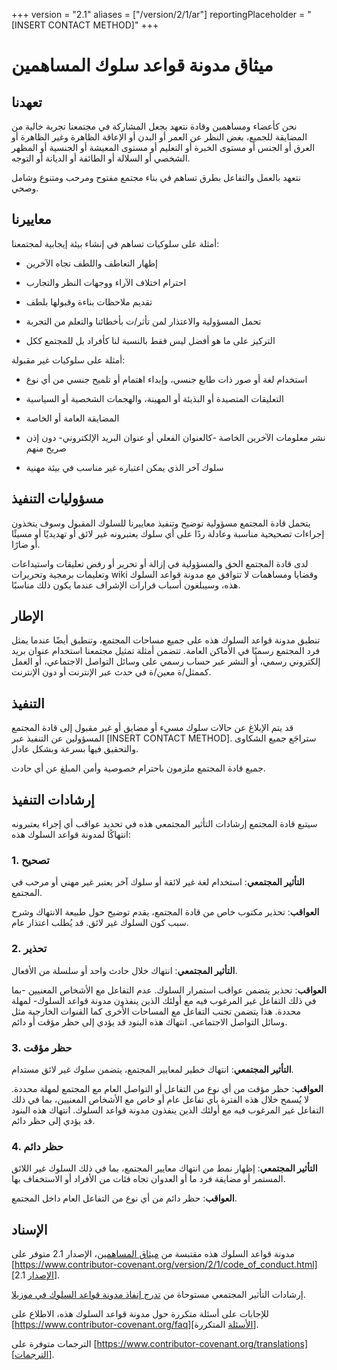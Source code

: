 +++
version = "2.1"
aliases = ["/version/2/1/ar"]
reportingPlaceholder = "[INSERT CONTACT METHOD]"
+++

# ميثاق مدونة قواعد سلوك المساهمين

## تعهدنا

نحن كأعضاء ومساهمين وقادة نتعهد بجعل المشاركة في مجتمعنا تجربة خالية من المضايقة للجميع، بغض النظر عن العمر أو البدن أو الإعاقة الظاهرة وغير الظاهرة أو العرق أو الجنس أو مستوى الخبرة أو التعليم أو مستوى المعيشة أو الجنسية أو المظهر الشخصي أو السلالة أو الطائفة أو الديانة أو التوجه.

نتعهد بالعمل والتفاعل بطرق تساهم في بناء مجتمع مفتوح ومرحب ومتنوع وشامل وصحي.

## معاييرنا

أمثلة على سلوكيات تساهم في إنشاء بيئة إيجابية لمجتمعنا:

* إظهار التعاطف واللطف تجاه الآخرين

* احترام اختلاف الآراء ووجهات النظر والتجارب

* تقديم ملاحظات بناءة وقبولها بلطف

* تحمل المسؤولية والاعتذار لمن تأثر/ت بأخطائنا والتعلم من التجربة

* التركيز على ما هو أفضل ليس فقط بالنسبة لنا كأفراد بل للمجتمع ككل

أمثلة على سلوكيات غير مقبولة:

* استخدام لغة أو صور ذات طابع جنسي، وإبداء اهتمام أو تلميح جنسي من أي نوع

* التعليقات المتصيدة أو البذيئة أو المهينة، والهجمات الشخصية أو السياسية

* المضايقة العامة أو الخاصة

* نشر معلومات الآخرين الخاصة -كالعنوان الفعلي أو عنوان البريد الإلكتروني- دون إذن صريح منهم

* سلوك آخر الذي يمكن اعتباره غير مناسب في بيئة مهنية

## مسؤوليات التنفيذ

يتحمل قادة المجتمع مسؤولية توضيح وتنفيذ معاييرنا للسلوك المقبول وسوف يتخذون إجراءات تصحيحية مناسبة وعادلة ردًا على أي سلوك يعتبرونه غير لائق أو تهديديًا  أو مسيئًا أو ضارًا.

لدى قادة المجتمع الحق والمسؤولية في إزالة أو تحرير أو رفض تعليقات واستيداعات وتعليمات برمجية وتحريرات wiki وقضايا ومساهمات لا تتوافق مع مدونة قواعد السلوك هذه، وسيبلغون أسباب قرارات الإشراف عندما يكون ذلك مناسبًا.

## الإطار

تنطبق مدونة قواعد السلوك هذه على جميع مساحات المجتمع، وتنطبق أيضًا عندما يمثل فرد المجتمع رسميًا في الأماكن العامة.
تتضمن أمثلة تمثيل مجتمعنا استخدام عنوان بريد إلكتروني رسمي، أو النشر عبر حساب رسمي على وسائل التواصل الاجتماعي، أو العمل كممثل/ة معين/ة في حدث عبر الإنترنت أو دون الإنترنت.

## التنفيذ

قد يتم الإبلاغ عن حالات سلوك مسيء أو مضايق أو غير مقبول إلى قادة المجتمع المسؤولين عن التنفيذ عبر [INSERT CONTACT METHOD].
ستراجَع جميع الشكاوى والتحقيق فيها بسرعة وبشكل عادل.

جميع قادة المجتمع ملزمون باحترام خصوصية وأمن المبلغ عن أي حادث.

## إرشادات التنفيذ

سيتبع قادة المجتمع إرشادات التأثير المجتمعي هذه في تحديد عواقب أي إجراء يعتبرونه انتهاكًا لمدونة قواعد السلوك هذه:

### 1. تصحيح

**التأثير المجتمعي**: استخدام لغة غير لائقة أو سلوك آخر يعتبر غير مهني أو مرحب في المجتمع.

**العواقب**: تحذير مكتوب خاص من قادة المجتمع، يقدم توضيح حول طبيعة الانتهاك وشرح سبب كون السلوك غير لائق. قد يُطلب اعتذار عام.

### 2. تحذير

**التأثير المجتمعي**: انتهاك خلال حادث واحد أو سلسلة من الأفعال.

**العواقب**: تحذير يتضمن عواقب استمرار السلوك. عدم التفاعل مع الأشخاص المعنيين -بما في ذلك التفاعل غير المرغوب فيه مع أولئك الذين ينفذون مدونة قواعد السلوك- لمهلة محددة. هذا يتضمن تجنب التفاعل مع المساحات الأخرى كما القنوات الخارجية مثل وسائل التواصل الاجتماعي. انتهاك هذه البنود قد يؤدي إلى حظر مؤقت أو دائم.

### 3. حظر مؤقت

**التأثير المجتمعي**: انتهاك خطير لمعايير المجتمع، يتضمن سلوك غير لائق مستدام.

**العواقب**: حظر مؤقت من أي نوع من التفاعل أو التواصل العام مع المجتمع لمهلة محددة. لا يُسمح خلال هذه الفترة بأي تفاعل عام أو خاص مع الأشخاص المعنيين، بما في ذلك التفاعل غير المرغوب فيه مع أولئك الذين ينفذون مدونة قواعد السلوك. انتهاك هذه البنود قد يؤدي إلى حظر دائم.

### 4. حظر دائم

**التأثير المجتمعي**: إظهار نمط من انتهاك معايير المجتمع، بما في ذلك السلوك غير اللائق المستمر أو مضايقة فرد ما أو العدوان تجاه فئات من الأفراد أو الاستخفاف بها.

**العواقب**: حظر دائم من أي نوع من التفاعل العام داخل المجتمع.

## الإسناد

مدونة قواعد السلوك هذه مقتبسة من [ميثاق المساهمين][الصفحة الرئيسة]، الإصدار 2.1 متوفر على
[https://www.contributor-covenant.org/version/2/1/code_of_conduct.html][الإصدار 2.1].

إرشادات التأثير المجتمعي مستوحاة من
[تدرج إنفاذ مدونة قواعد السلوك في موزيلا][مدونة قواعد سلوك موزيلا].

للإجابات على أسئلة متكررة حول مدونة قواعد السلوك هذه، الاطلاع على
[https://www.contributor-covenant.org/faq][الأسئلة المتكررة].

الترجمات متوفرة على
[https://www.contributor-covenant.org/translations][الترجمات].

[الصفحة الرئيسة]: https://www.contributor-covenant.org
[الإصدار 2.1]: https://www.contributor-covenant.org/version/2/1/code_of_conduct.html
[مدونة قواعد سلوك موزيلا]: https://github.com/mozilla/diversity
[الأسئلة المتكررة]: https://www.contributor-covenant.org/faq
[الترجمات]: https://www.contributor-covenant.org/translations
